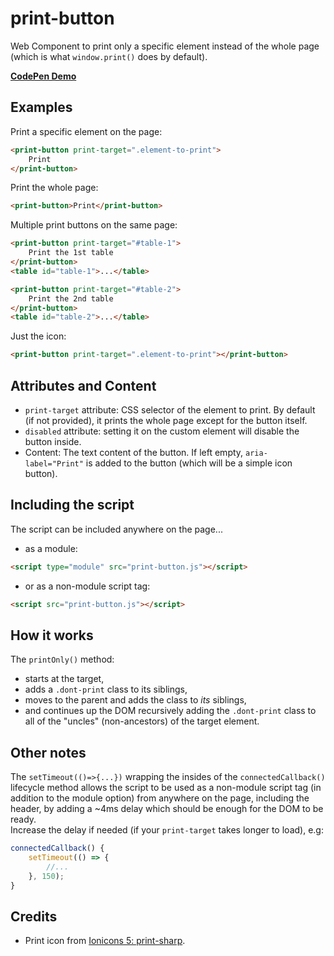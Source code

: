 # print-button
 Web Component to print only a specific element instead of the whole page (which is what `window.print()` does by default).

**[CodePen Demo](https://codepen.io/nonsalant/pen/yyBmeBp)**

## Examples

Print a specific element on the page:
```html
<print-button print-target=".element-to-print">
    Print
</print-button>
```
Print the whole page:
```html
<print-button>Print</print-button>
```

Multiple print buttons on the same page:
```html
<print-button print-target="#table-1">
    Print the 1st table
</print-button>
<table id="table-1">...</table>

<print-button print-target="#table-2">
    Print the 2nd table
</print-button>
<table id="table-2">...</table>
```

Just the icon:
```html
<print-button print-target=".element-to-print"></print-button>
```

## Attributes and Content
- `print-target` attribute: CSS selector of the element to print. By default (if not provided), it prints the whole page except for the button itself.
- `disabled` attribute: setting it on the custom element will disable the button inside.
- Content: The text content of the button. If left empty, `aria-label="Print"` is added to the button (which will be a simple icon button).

## Including the script

The script can be included anywhere on the page... 
- as a module:
```html
<script type="module" src="print-button.js"></script>
```
- or as a non-module script tag:
```html
<script src="print-button.js"></script>
```

## How it works
The `printOnly()` method:
- starts at the target, 
- adds a `.dont-print` class to its siblings, 
- moves to the parent and adds the class to _its_ siblings, 
- and continues up the DOM recursively adding the `.dont-print` class to all of the "uncles" (non-ancestors) of the target element.

## Other notes
The `setTimeout(()=>{...})` wrapping the insides of the `connectedCallback()` lifecycle method allows the script to be used as a non-module script tag (in addition to the module option) from anywhere on the page, including the header, by adding a ~4ms delay which should be enough for the DOM to be ready. <br>Increase the delay if needed (if your `print-target` takes longer to load), e.g:
```javascript
connectedCallback() {
    setTimeout(() => {
        //...
    }, 150);
}
```

## Credits
- Print icon from [Ionicons 5: print-sharp](https://github.com/ionic-team/ionicons/blob/main/src/svg/print-sharp.svg).
